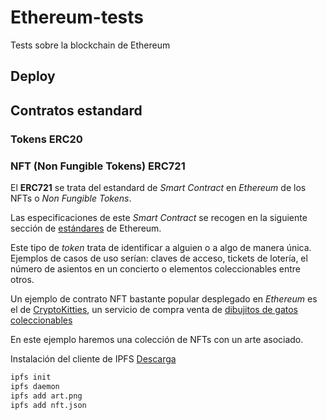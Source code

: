 # Ethereum-tests

Tests sobre la blockchain de Ethereum

## Deploy


## Contratos estandard

### Tokens ERC20 


### NFT (Non Fungible Tokens) ERC721

El __ERC721__ se trata del estandard de _Smart Contract_ en _Ethereum_ de los NFTs o _Non Fungible Tokens_. 

Las especificaciones de este _Smart Contract_ se recogen en la siguiente sección de [estándares](https://ethereum.org/en/developers/docs/standards/tokens/erc-721/) de Ethereum.

Este tipo de _token_ trata de identificar a alguien o a algo de manera única. Ejemplos de casos de uso serían: claves de acceso, tickets de lotería, el número de asientos en un concierto o elementos coleccionables entre otros.

Un ejemplo de contrato NFT bastante popular desplegado en _Ethereum_ es el de [CryptoKitties](https://etherscan.io/address/0x06012c8cf97bead5deae237070f9587f8e7a266d#code), un servicio de compra venta de [dibujitos de gatos coleccionables](https://www.cryptokitties.co/)

En este ejemplo haremos una colección de NFTs con un arte asociado.

Instalación del cliente de IPFS [Descarga](https://docs.ipfs.io/install/command-line/#official-distributions)

```bash
ipfs init
ipfs daemon
ipfs add art.png
ipfs add nft.json
```

